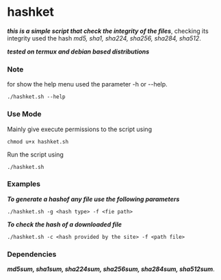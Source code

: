 # hashket

***this is a simple script that check the integrity of the files***, checking its integrity used
the hash *md5, sha1, sha224, sha256, sha284, sha512*.

***tested on termux and debian based distributions***

### Note

for show the help menu used the parameter -h or --help.

	./hashket.sh --help

### Use Mode

Mainly give execute permissions to the script using

	chmod u+x hashket.sh


Run the script using

	./hashket.sh

### Examples

***To generate a hashof any file use the following parameters***

	./hashket.sh -g <hash type> -f <fie path>

***To check the hash of a downloaded file***

	./hashket.sh -c <hash provided by the site> -f <path file>

### Dependencies

***md5sum, sha1sum, sha224sum, sha256sum, sha284sum, sha512sum***.
